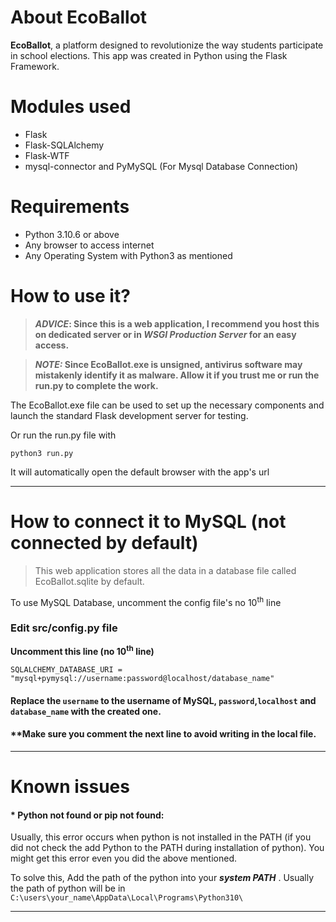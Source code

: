 # About EcoBallot
**EcoBallot**, a platform designed to revolutionize the way students participate in school elections.
This app was created in Python using the Flask Framework.

# Modules used
* Flask
* Flask-SQLAlchemy
* Flask-WTF
* mysql-connector and PyMySQL (For Mysql Database Connection)

# Requirements
- Python 3.10.6 or above 
- Any browser to access internet 
- Any Operating System with Python3 as mentioned

# How to use it?
> **_ADVICE_: Since this is a web application, I recommend you host this on dedicated server or in _WSGI Production Server_ for an easy access.**

> **_NOTE:_ Since EcoBallot.exe is unsigned, antivirus software may mistakenly identify it as malware. Allow it if you trust me or run the run.py to complete the work.**

The EcoBallot.exe file can be used to set up the necessary components and launch the standard Flask development server for testing.<br>

Or run the run.py file with 
```
python3 run.py
```
It will automatically open the default browser with the app's url
****
# How to connect it to MySQL (not connected by default)

> This web application stores all the data in a database file called EcoBallot.sqlite by default.

To use MySQL Database, uncomment the config file's no 10<sup>th</sup> line

### Edit src/config.py file

**Uncomment this line (no 10<sup>th</sup> line)**
```
SQLALCHEMY_DATABASE_URI = "mysql+pymysql://username:password@localhost/database_name"
```

#### Replace the `username` to the username of MySQL, `password`,`localhost` and `database_name` with the created one.

#### **Make sure you comment the next line to avoid writing in the local file.
****

# Known issues
#### * Python not found or pip not found:
Usually, this error occurs when python is not installed in the PATH (if you did not check the add Python to the PATH during installation of python). You might get this error even you did the above mentioned.  

To solve this, Add the path of the python into your **_system PATH_** . Usually the path of python will be in `C:\users\your_name\AppData\Local\Programs\Python310\`
****
